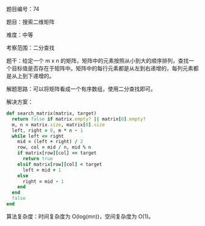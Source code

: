 题目编号：74

题目：搜索二维矩阵

难度：中等

考察范围：二分查找

题干：给定一个 m x n 的矩阵，矩阵中的元素按照从小到大的顺序排列，查找一个目标值是否存在于矩阵中。矩阵中的每行元素都是从左到右递增的，每列元素都是从上到下递增的。

解题思路：可以将矩阵看成一个有序数组，使用二分查找即可。

解决方案：

```ruby
def search_matrix(matrix, target)
  return false if matrix.empty? || matrix[0].empty?
  m, n = matrix.size, matrix[0].size
  left, right = 0, m * n - 1
  while left <= right
    mid = (left + right) / 2
    row, col = mid / n, mid % n
    if matrix[row][col] == target
      return true
    elsif matrix[row][col] < target
      left = mid + 1
    else
      right = mid - 1
    end
  end
  false
end
```

算法复杂度：时间复杂度为 O(log(mn))，空间复杂度为 O(1)。